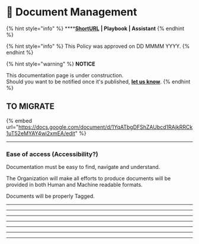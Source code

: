 # 🚧 Document Management

{% hint style="info" %}
****[**ShortURL**](https://tiof.click/TIOFPolicyEvents) **| Playbook | Assistant**
{% endhint %}



{% hint style="info" %}
This Policy was approved on DD MMMM YYYY.
{% endhint %}



{% hint style="warning" %}
**NOTICE**

This documentation page is under construction.\
Should you want to be notified once it's published, [**let us know**](https://tiof.click/TIOFTarianUpdatesService).
{% endhint %}

## TO MIGRATE

{% embed url="https://docs.google.com/document/d/1YqATbgDFShZAUbcd1RAjkRRCk1uT52eMYAY4wi2xmEA/edit" %}

***

### Ease of access (Accessibility?)

Documentation must be easy to find, navigate and understand.

The Organization will make all efforts to produce documents will be provided in both Human and Machine readable formats.

Documents will be properly Tagged.













***

***

***

***

***

***

***
